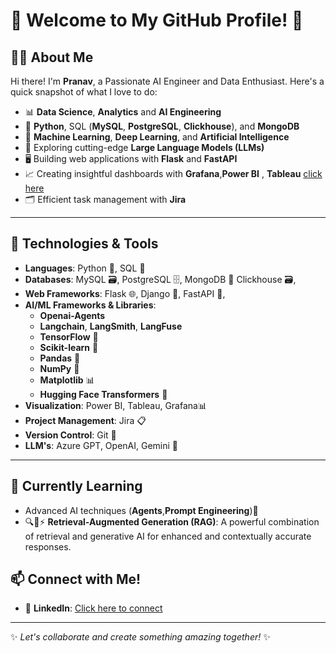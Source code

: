 # 🌟 Welcome to My GitHub Profile! 👋

## 🧑‍💻 About Me
Hi there! I'm **Pranav**, a Passionate AI Engineer and Data Enthusiast. Here's a quick snapshot of what I love to do:

- 📊 **Data Science**, **Analytics** and **AI Engineering**  
- 🐍 **Python**, SQL (**MySQL**, **PostgreSQL**, **Clickhouse**), and **MongoDB**  
- 🤖 **Machine Learning**, **Deep Learning**, and **Artificial Intelligence**  
- 🔮 Exploring cutting-edge **Large Language Models (LLMs)**  
- 🖥️ Building web applications with **Flask** and **FastAPI**  
- 📈 Creating insightful dashboards with **Grafana**,**Power BI** , **Tableau** [click here](https://public.tableau.com/app/profile/pranav.katariya/vizzes)
- 🗂️ Efficient task management with **Jira**  

---

## 🔧 Technologies & Tools
- **Languages**: Python 🐍, SQL 🧮  
- **Databases**: MySQL 🗃️, PostgreSQL 🗄️, MongoDB 📂 Clickhouse 🗃️,
- **Web Frameworks**: Flask 🌐, Django 🚀, FastAPI  🚀,
- **AI/ML Frameworks & Libraries**:
  - **Openai-Agents**
  - **Langchain**, **LangSmith**, **LangFuse**
  - **TensorFlow** 🔢  
  - **Scikit-learn** 🧪  
  - **Pandas** 🐼  
  - **NumPy** 🔬  
  - **Matplotlib** 📊  
  - **Hugging Face Transformers** 🤗  
- **Visualization**: Power BI, Tableau, Grafana📊  
- **Project Management**: Jira 📋  
- **Version Control**: Git 🧰
- **LLM's**: Azure GPT, OpenAI, Gemini 🤖

---

## 🌱 Currently Learning
- Advanced AI techniques (**Agents**,**Prompt Engineering**)🤖
- 🔍🧠⚡ **Retrieval-Augmented Generation (RAG)**: A powerful combination of retrieval and generative AI for enhanced and contextually accurate responses.

## 📫 Connect with Me!
- 💼 **LinkedIn**: [Click here to connect](https://www.linkedin.com/in/pranav-katariya-599676193)

---

✨ *Let's collaborate and create something amazing together!* ✨
